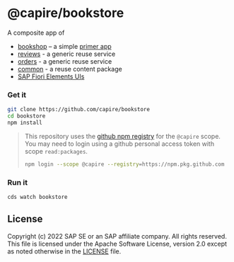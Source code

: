 # @capire/bookstore

A composite app of

- [bookshop](https://github.com/capire/bookshop) – a simple [primer app](https://cap.cloud.sap/docs/get-started/in-a-nutshell)
- [reviews](https://github.com/capire/reviews) - a generic reuse service
- [orders](https://github.com/capire/orders) - a generic reuse service
- [common](https://github.com/capire/common) - a reuse content package
- [SAP Fiori Elements UIs](app)


### Get it

```sh
git clone https://github.com/capire/bookstore
cd bookstore
npm install
```

> This repository uses the [github npm registry](https://docs.github.com/en/packages/working-with-a-github-packages-registry/working-with-the-npm-registry) for the `@capire` scope. You may need to login using a github personal access token with scope `read:packages`.
> ```sh
> npm login --scope @capire --registry=https://npm.pkg.github.com
> ```


### Run it

```sh
cds watch bookstore
```


## License

Copyright (c) 2022 SAP SE or an SAP affiliate company. All rights reserved. This file is licensed under the Apache Software License, version 2.0 except as noted otherwise in the [LICENSE](LICENSE) file.
